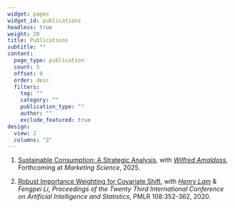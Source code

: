 ```yaml
---
widget: pages
widget_id: publications
headless: true
weight: 20
title: Publications
subtitle: ""
content:
  page_type: publication
  count: 5
  offset: 0
  order: desc
  filters:
    tag: ""
    category: ""
    publication_type: ""
    author: ""
    exclude_featured: true
design:
  view: 2
  columns: "2"
---
```

1. [Sustainable Consumption: A Strategic Analysis](https://papers.ssrn.com/sol3/papers.cfm?abstract_id=4512307), with *[Wilfred Amaldoss](https://www.fuqua.duke.edu/faculty/wilfred-amaldoss)*, Forthcoming at *Marketing Science*, 2025.
   
2. [Robust Importance Weighting for Covariate Shift](http://proceedings.mlr.press/v108/li20b.html), with *[Henry Lam](http://www.columbia.edu/~khl2114/)* & *Fengpei Li*, *Proceedings of the Twenty Third International Conference on Artificial Intelligence and Statistics*, PMLR 108:352-362, 2020.
